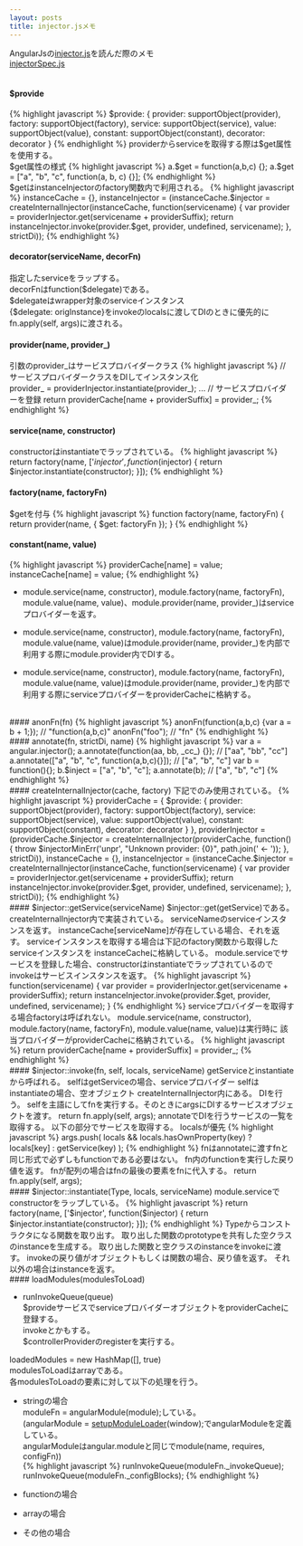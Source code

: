 ```yaml
---
layout: posts
title: injector.jsメモ 
---
```

AngularJsの[injector.js](https://github.com/angular/angular.js/blob/master/src/auto/injector.js)を読んだ際のメモ  
[injectorSpec.js](https://github.com/angular/angular.js/blob/master/test/auto/injectorSpec.js)   
<br/>    
#### $provide  
{% highlight javascript %}
$provide: {
    provider: supportObject(provider),
    factory: supportObject(factory),
    service: supportObject(service),
    value: supportObject(value),
    constant: supportObject(constant),
    decorator: decorator
  }
{% endhighlight %}   
providerからserviceを取得する際は$get属性を使用する。  
$get属性の様式   
{% highlight javascript %}
a.$get = function(a,b,c) {};
a.$get = ["a", "b", "c", function(a, b, c) {}];
{% endhighlight %}   
$getはinstanceInjectorのfactory関数内で利用される。  
{% highlight javascript %}
instanceCache = {},
instanceInjector = (instanceCache.$injector =
  createInternalInjector(instanceCache, function(servicename) {
    var provider = providerInjector.get(servicename + providerSuffix);
    return instanceInjector.invoke(provider.$get, provider, undefined, servicename);
  }, strictDi));
{% endhighlight %}   
#### decorator(serviceName, decorFn)
指定したserviceをラップする。    
decorFnはfunction($delegate)である。    
$delegateはwrapper対象のserviceインスタンス      
{$delegate: origInstance}をinvokeのlocalsに渡してDIのときに優先的にfn.apply(self, args)に渡される。  
#### provider(name, provider_)    
引数のprovider_はサービスプロバイダークラス
{% highlight javascript %}
// サービスプロバイダークラスをDIしてインスタンス化  
provider_ = providerInjector.instantiate(provider_);
...
// サービスプロバイダーを登録
return providerCache[name + providerSuffix] = provider_;
{% endhighlight %}   
#### service(name, constructor)   
constructorはinstantiateでラップされている。
{% highlight javascript %}
return factory(name, ['$injector', function($injector) {
    return $injector.instantiate(constructor);
}]);
{% endhighlight %}   
#### factory(name, factoryFn)   
$getを付与
{% highlight javascript %}
function factory(name, factoryFn) { return provider(name, { $get: factoryFn }); }
{% endhighlight %}   
#### constant(name, value)  
{% highlight javascript %}
providerCache[name] = value;
instanceCache[name] = value;
{% endhighlight %}   

* module.service(name, constructor), module.factory(name, factoryFn), module.value(name, value)、module.provider(name, provider_)はserviceプロバイダーを返す。    

* module.service(name, constructor), module.factory(name, factoryFn), module.value(name, value)はmodule.provider(name, provider_)を内部で利用する際にmodule.provider内でDIする。

* module.service(name, constructor), module.factory(name, factoryFn), module.value(name, value)はmodule.provider(name, provider_)を内部で利用する際にserviceプロバイダーをproviderCacheに格納する。   

<br/>    
#### anonFn(fn)  
{% highlight javascript %}
anonFn(function(a,b,c) {var a = b + 1;});
// "function(a,b,c)"
anonFn("foo");
// "fn"
{% endhighlight %}   
<br/>    
#### annotate(fn, strictDi, name)
{% highlight javascript %}
var a = angular.injector();
a.annotate(function(aa, bb, _cc_) {});
// ["aa", "bb", "cc"]
a.annotate(["a", "b", "c", function(a,b,c){}]);
// ["a", "b", "c"]
var b = function(){};
b.$inject = ["a", "b", "c"];
a.annotate(b);
// ["a", "b", "c"]
{% endhighlight %}   
<br/>    
#### createInternalInjector(cache, factory)   
下記でのみ使用されている。    
{% highlight javascript %}
      providerCache = {
        $provide: {
            provider: supportObject(provider),
            factory: supportObject(factory),
            service: supportObject(service),
            value: supportObject(value),
            constant: supportObject(constant),
            decorator: decorator
          }
      },
      providerInjector = (providerCache.$injector =
          createInternalInjector(providerCache, function() {
            throw $injectorMinErr('unpr', "Unknown provider: {0}", path.join(' <- '));
          }, strictDi)),
      instanceCache = {},
      instanceInjector = (instanceCache.$injector =
          createInternalInjector(instanceCache, function(servicename) {
            var provider = providerInjector.get(servicename + providerSuffix);
            return instanceInjector.invoke(provider.$get, provider, undefined, servicename);
          }, strictDi));
{% endhighlight %}   
<br/>    
#### $injector::getService(serviceName)  
$injector::get(getService)である。    
createInternalInjector内で実装されている。    
serviceNameのserviceインスタンスを返す。     
instanceCache[serviceName]が存在している場合、それを返す。     
serviceインスタンスを取得する場合は下記のfactory関数から取得したserviceインスタンスを   
instanceCacheに格納している。    
module.serviceでサービスを登録した場合、constructorはinstantiateでラップされているのでinvokeはサービスインスタンスを返す。     
{% highlight javascript %}
function(servicename) {
    var provider = providerInjector.get(servicename + providerSuffix);
    return instanceInjector.invoke(provider.$get, provider, undefined, servicename);
}
{% endhighlight %}   
serviceプロバイダーを取得する場合factoryは呼ばれない。    
module.service(name, constructor), module.factory(name, factoryFn), module.value(name, value)は実行時に   
該当プロバイダーがproviderCacheに格納されている。
{% highlight javascript %}
return providerCache[name + providerSuffix] = provider_;
{% endhighlight %}   

<br/>    
#### $injector::invoke(fn, self, locals, serviceName)  
getServiceとinstantiateから呼ばれる。    
selfはgetServiceの場合、serviceプロバイダー     
selfはinstantiateの場合、空オブジェクト        
createInternalInjector内にある。    
DIを行う。    
selfを主語にしてfnを実行する。そのときにargsにDIするサービスオブジェクトを渡す。     
return fn.apply(self, args);   
annotateでDIを行うサービスの一覧を取得する。    
以下の部分でサービスを取得する。  
localsが優先     
{% highlight javascript %}
args.push(
    locals && locals.hasOwnProperty(key)
    ? locals[key]
    : getService(key)
);
{% endhighlight %}   
fnはannotateに渡すfnと同じ形式で必ずしもfunctionである必要はない。    
fn内のfunctionを実行した戻り値を返す。   
fnが配列の場合はfnの最後の要素をfnに代入する。    
return fn.apply(self, args);  
<br/>    
#### $injector::instantiate(Type, locals, serviceName)    
module.serviceでconstructorをラップしている。
{% highlight javascript %}
return factory(name, ['$injector', function($injector) {
      return $injector.instantiate(constructor);
}]);
{% endhighlight %}   
Typeからコンストラクタになる関数を取り出す。     
取り出した関数のprototypeを共有した空クラスのinstanceを生成する。  
取り出した関数と空クラスのinstanceをinvokeに渡す。  
invokeの戻り値がオブジェクトもしくは関数の場合、戻り値を返す。   
それ以外の場合はinstanceを返す。   
<br/>    
#### loadModules(modulesToLoad)  

* runInvokeQueue(queue)  
$provideサービスでserviceプロバイダーオブジェクトをproviderCacheに登録する。   
invokeとかもする。   
$controllerProviderのregisterを実行する。

loadedModules = new HashMap([], true)   
modulesToLoadはarrayである。      
各modulesToLoadの要素に対して以下の処理を行う。   

* stringの場合      
moduleFn = angularModule(module);している。    
(angularModule = [setupModuleLoader](https://github.com/angular/angular.js/blob/master/src/loader.js)(window);でangularModuleを定義している。    
angularModuleはangular.moduleと同じでmodule(name, requires, configFn))   
{% highlight javascript %}
runInvokeQueue(moduleFn._invokeQueue);
runInvokeQueue(moduleFn._configBlocks);
{% endhighlight %}   
* functionの場合       

* arrayの場合   

* その他の場合   










